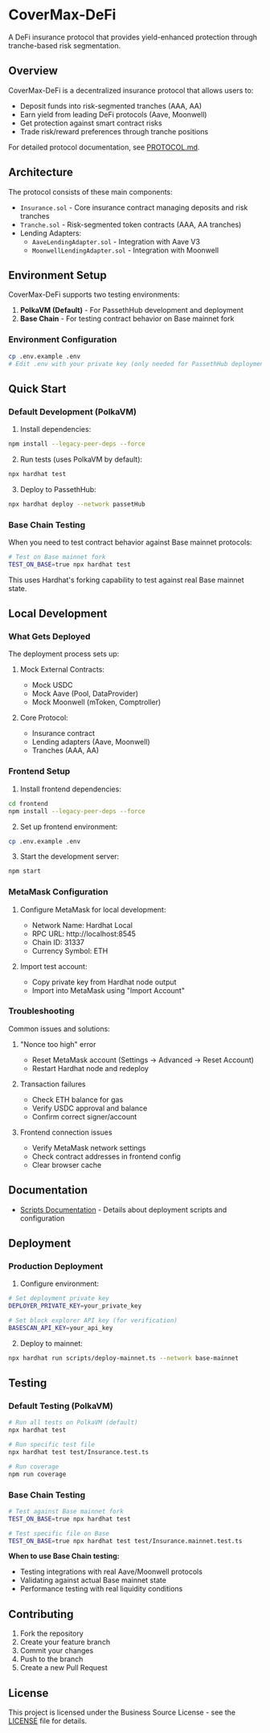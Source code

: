 # CoverMax-DeFi

A DeFi insurance protocol that provides yield-enhanced protection through tranche-based risk segmentation.

## Overview

CoverMax-DeFi is a decentralized insurance protocol that allows users to:

- Deposit funds into risk-segmented tranches (AAA, AA)
- Earn yield from leading DeFi protocols (Aave, Moonwell)
- Get protection against smart contract risks
- Trade risk/reward preferences through tranche positions

For detailed protocol documentation, see [PROTOCOL.md](PROTOCOL.md).

## Architecture

The protocol consists of these main components:

- `Insurance.sol` - Core insurance contract managing deposits and risk tranches
- `Tranche.sol` - Risk-segmented token contracts (AAA, AA tranches)
- Lending Adapters:
  - `AaveLendingAdapter.sol` - Integration with Aave V3
  - `MoonwellLendingAdapter.sol` - Integration with Moonwell

## Environment Setup

CoverMax-DeFi supports two testing environments:

1. **PolkaVM (Default)** - For PassethHub development and deployment
2. **Base Chain** - For testing contract behavior on Base mainnet fork

### Environment Configuration

```bash
cp .env.example .env
# Edit .env with your private key (only needed for PassethHub deployment)
```

## Quick Start

### Default Development (PolkaVM)

1. Install dependencies:

```bash
npm install --legacy-peer-deps --force
```

2. Run tests (uses PolkaVM by default):

```bash
npx hardhat test
```

3. Deploy to PassethHub:

```bash
npx hardhat deploy --network passetHub
```

### Base Chain Testing

When you need to test contract behavior against Base mainnet protocols:

```bash
# Test on Base mainnet fork
TEST_ON_BASE=true npx hardhat test
```

This uses Hardhat's forking capability to test against real Base mainnet state.

## Local Development

### What Gets Deployed

The deployment process sets up:

1. Mock External Contracts:

   - Mock USDC
   - Mock Aave (Pool, DataProvider)
   - Mock Moonwell (mToken, Comptroller)

2. Core Protocol:
   - Insurance contract
   - Lending adapters (Aave, Moonwell)
   - Tranches (AAA, AA)

### Frontend Setup

1. Install frontend dependencies:

```bash
cd frontend
npm install --legacy-peer-deps --force
```

2. Set up frontend environment:

```bash
cp .env.example .env
```

3. Start the development server:

```bash
npm start
```

### MetaMask Configuration

1. Configure MetaMask for local development:

   - Network Name: Hardhat Local
   - RPC URL: http://localhost:8545
   - Chain ID: 31337
   - Currency Symbol: ETH

2. Import test account:
   - Copy private key from Hardhat node output
   - Import into MetaMask using "Import Account"

### Troubleshooting

Common issues and solutions:

1. "Nonce too high" error

   - Reset MetaMask account (Settings -> Advanced -> Reset Account)
   - Restart Hardhat node and redeploy

2. Transaction failures

   - Check ETH balance for gas
   - Verify USDC approval and balance
   - Confirm correct signer/account

3. Frontend connection issues
   - Verify MetaMask network settings
   - Check contract addresses in frontend config
   - Clear browser cache

## Documentation

- [Scripts Documentation](scripts/README.md) - Details about deployment scripts and configuration

## Deployment

### Production Deployment

1. Configure environment:

```bash
# Set deployment private key
DEPLOYER_PRIVATE_KEY=your_private_key

# Set block explorer API key (for verification)
BASESCAN_API_KEY=your_api_key
```

2. Deploy to mainnet:

```bash
npx hardhat run scripts/deploy-mainnet.ts --network base-mainnet
```

## Testing

### Default Testing (PolkaVM)

```bash
# Run all tests on PolkaVM (default)
npx hardhat test

# Run specific test file
npx hardhat test test/Insurance.test.ts

# Run coverage
npm run coverage
```

### Base Chain Testing

```bash
# Test against Base mainnet fork
TEST_ON_BASE=true npx hardhat test

# Test specific file on Base
TEST_ON_BASE=true npx hardhat test test/Insurance.mainnet.test.ts
```

**When to use Base Chain testing:**
- Testing integrations with real Aave/Moonwell protocols
- Validating against actual Base mainnet state
- Performance testing with real liquidity conditions

## Contributing

1. Fork the repository
2. Create your feature branch
3. Commit your changes
4. Push to the branch
5. Create a new Pull Request

## License

This project is licensed under the Business Source License - see the [LICENSE](LICENSE) file for details.
